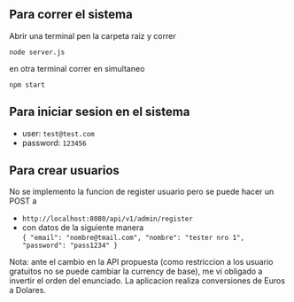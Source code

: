 
## Para correr el sistema

Abrir una terminal pen la carpeta raiz y correr 

`node server.js`

en otra terminal correr en simultaneo 

`npm start`

## Para iniciar sesion en el sistema
* user: `test@test.com` 
* password: `123456` 

## Para crear usuarios
No se implemento la funcion de register usuario pero se puede hacer un POST a 
*  `http://localhost:8080/api/v1/admin/register` 
* con datos de la siguiente manera  
`{
   "email": "nombre@tmail.com",
   "nombre": "tester nro 1",
   "password": "pass1234"
 }` 
 
 
 Nota: 
 ante el cambio en la API propuesta (como restriccion a los usuario gratuitos no se puede cambiar la currency de base), me vi obligado a invertir el orden del enunciado. La aplicacion realiza conversiones de Euros a Dolares. 
  

